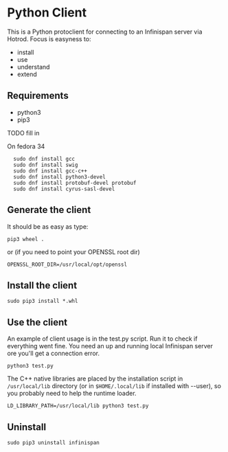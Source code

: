 # Python Client

This is a Python protoclient for connecting to an Infinispan server via Hotrod.
Focus is easyness to:

* install
* use
* understand
* extend


## Requirements

* python3
* pip3

TODO fill in

On fedora 34

 ```
   sudo dnf install gcc      
   sudo dnf install swig                                             
   sudo dnf install gcc-c++                                         
   sudo dnf install python3-devel                                    
   sudo dnf install protobuf-devel protobuf
   sudo dnf install cyrus-sasl-devel
```



## Generate the client

It should be as easy as type:

    pip3 wheel .

or (if you need to point your OPENSSL root dir)

    OPENSSL_ROOT_DIR=/usr/local/opt/openssl
    
## Install the client

    sudo pip3 install *.whl

## Use the client
An example of client usage is in the test.py script. Run it to check if everything
went fine. You need an up and running local Infinispan server ore you'll get a
connection error.

    python3 test.py

The C++ native libraries are placed by the installation script in `/usr/local/lib` directory (or in `$HOME/.local/lib` if installed
with --user), so you probably need to help the runtime loader.

    LD_LIBRARY_PATH=/usr/local/lib python3 test.py


## Uninstall

    sudo pip3 uninstall infinispan
